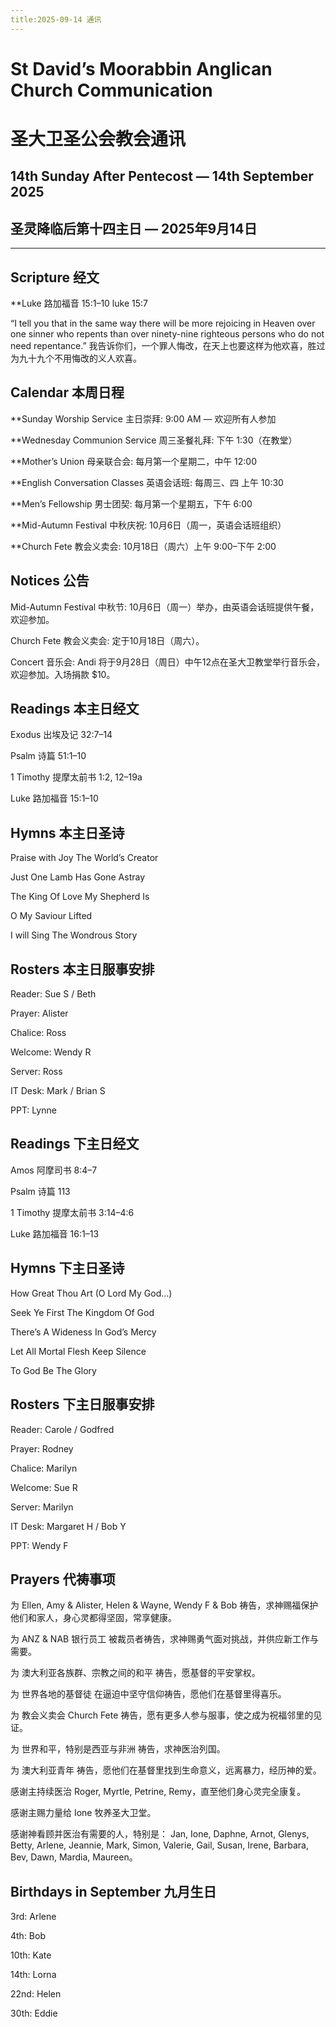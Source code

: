 ```yaml
---
title:2025-09-14 通讯
---
```


# St David’s Moorabbin Anglican Church Communication
# 圣大卫圣公会教会通讯

## 14th Sunday After Pentecost — 14th September 2025
## 圣灵降临后第十四主日 — 2025年9月14日

---

## Scripture 经文
**Luke 路加福音 15:1–10
luke 15:7

“I tell you that in the same way there will be more rejoicing in Heaven over one sinner who repents than over ninety-nine righteous persons who do not need repentance.”
我告诉你们，一个罪人悔改，在天上也要这样为他欢喜，胜过为九十九个不用悔改的义人欢喜。

## Calendar 本周日程

**Sunday Worship Service 主日崇拜: 9:00 AM — 欢迎所有人参加

**Wednesday Communion Service 周三圣餐礼拜: 下午 1:30（在教堂）

**Mother’s Union 母亲联合会: 每月第一个星期二，中午 12:00

**English Conversation Classes 英语会话班: 每周三、四 上午 10:30

**Men’s Fellowship 男士团契: 每月第一个星期五，下午 6:00

**Mid-Autumn Festival 中秋庆祝: 10月6日（周一，英语会话班组织）

**Church Fete 教会义卖会: 10月18日（周六）上午 9:00–下午 2:00

## Notices 公告

Mid-Autumn Festival 中秋节: 10月6日（周一）举办，由英语会话班提供午餐，欢迎参加。

Church Fete 教会义卖会: 定于10月18日（周六）。

Concert 音乐会: Andi 将于9月28日（周日）中午12点在圣大卫教堂举行音乐会，欢迎参加。入场捐款 $10。

## Readings 本主日经文

Exodus 出埃及记 32:7–14

Psalm 诗篇 51:1–10

1 Timothy 提摩太前书 1:2, 12–19a

Luke 路加福音 15:1–10

## Hymns 本主日圣诗

Praise with Joy The World’s Creator

Just One Lamb Has Gone Astray

The King Of Love My Shepherd Is

O My Saviour Lifted

I will Sing The Wondrous Story

## Rosters 本主日服事安排

Reader: Sue S / Beth

Prayer: Alister

Chalice: Ross

Welcome: Wendy R

Server: Ross

IT Desk: Mark / Brian S

PPT: Lynne

## Readings 下主日经文

Amos 阿摩司书 8:4–7

Psalm 诗篇 113

1 Timothy 提摩太前书 3:14–4:6

Luke 路加福音 16:1–13

## Hymns 下主日圣诗

How Great Thou Art (O Lord My God…)

Seek Ye First The Kingdom Of God

There’s A Wideness In God’s Mercy

Let All Mortal Flesh Keep Silence

To God Be The Glory

## Rosters 下主日服事安排

Reader: Carole / Godfred

Prayer: Rodney

Chalice: Marilyn

Welcome: Sue R

Server: Marilyn

IT Desk: Margaret H / Bob Y

PPT: Wendy F

## Prayers 代祷事项

为 Ellen, Amy & Alister, Helen & Wayne, Wendy F & Bob 祷告，求神赐福保护他们和家人，身心灵都得坚固，常享健康。

为 ANZ & NAB 银行员工 被裁员者祷告，求神赐勇气面对挑战，并供应新工作与需要。

为 澳大利亚各族群、宗教之间的和平 祷告，愿基督的平安掌权。

为 世界各地的基督徒 在逼迫中坚守信仰祷告，愿他们在基督里得喜乐。

为 教会义卖会 Church Fete 祷告，愿有更多人参与服事，使之成为祝福邻里的见证。

为 世界和平，特别是西亚与非洲 祷告，求神医治列国。

为 澳大利亚青年 祷告，愿他们在基督里找到生命意义，远离暴力，经历神的爱。

感谢主持续医治 Roger, Myrtle, Petrine, Remy，直至他们身心灵完全康复。

感谢主赐力量给 Ione 牧养圣大卫堂。

感谢神看顾并医治有需要的人，特别是：
Jan, Ione, Daphne, Arnot, Glenys, Betty, Arlene, Jeannie, Mark, Simon, Valerie, Gail, Susan, Irene, Barbara, Bev, Dawn, Mardia, Maureen。

## Birthdays in September 九月生日

3rd: Arlene

4th: Bob

10th: Kate

14th: Lorna

22nd: Helen

30th: Eddie
